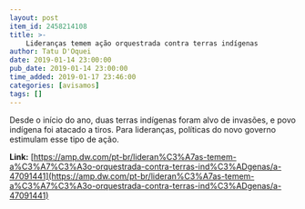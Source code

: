 ```yaml
---
layout: post
item_id: 2458214108
title: >-
    Lideranças temem ação orquestrada contra terras indígenas
author: Tatu D'Oquei
date: 2019-01-14 23:00:00
pub_date: 2019-01-14 23:00:00
time_added: 2019-01-17 23:46:00
categories: [avisamos]
tags: []
---
```


Desde o início do ano, duas terras indígenas foram alvo de invasões, e povo indígena foi atacado a tiros. Para lideranças, políticas do novo governo estimulam esse tipo de ação.

**Link:** [https://amp.dw.com/pt-br/lideran%C3%A7as-temem-a%C3%A7%C3%A3o-orquestrada-contra-terras-ind%C3%ADgenas/a-47091441](https://amp.dw.com/pt-br/lideran%C3%A7as-temem-a%C3%A7%C3%A3o-orquestrada-contra-terras-ind%C3%ADgenas/a-47091441)

